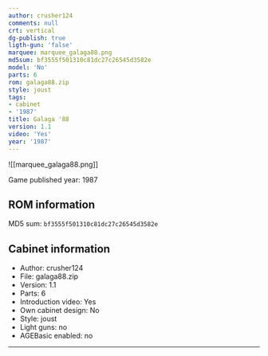 ```yaml
---
author: crusher124
comments: null
crt: vertical
dg-publish: true
ligth-gun: 'false'
marquee: marquee_galaga88.png
md5sum: bf3555f501310c81dc27c26545d3582e
model: 'No'
parts: 6
rom: galaga88.zip
style: joust
tags:
- cabinet
- '1987'
title: Galaga '88
version: 1.1
video: 'Yes'
year: '1987'
---
```


![[marquee_galaga88.png]]

Game published year: 1987

## ROM information

MD5 sum: `bf3555f501310c81dc27c26545d3582e` 

## Cabinet information

- Author: crusher124
- File: galaga88.zip
- Version: 1.1
- Parts: 6
- Introduction video: Yes
- Own cabinet design: No
- Style: joust
- Light guns: no
- AGEBasic enabled: no

---
